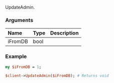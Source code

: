 UpdateAdmin.
### Arguments
**Name**|**Type**|**Description**
:---|:---|:---
iFromDB|bool|

### Example

```perl
my $iFromDB = 1;

$client->UpdateAdmin($iFromDB); # Returns void
```